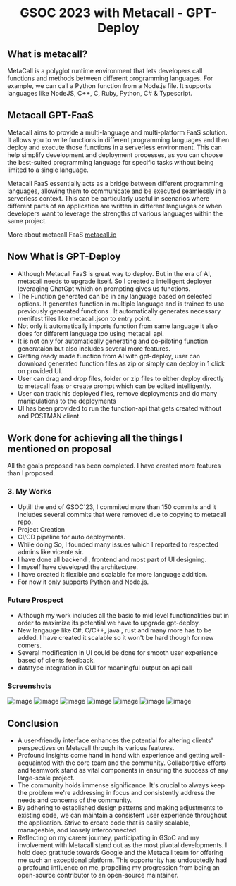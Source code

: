 <h1 align="center">GSOC 2023 with Metacall - GPT-Deploy</h1>

## What is metacall?

<p>MetaCall is a polyglot runtime environment that lets developers call functions and methods between different programming languages. For example, we can call a Python function from a Node.js file. It supports languages like NodeJS, C++, C, Ruby, Python, C# & Typescript.<p>

## Metacall GPT-FaaS

Metacall aims to provide a multi-language and multi-platform FaaS solution. It allows you to write functions in different programming languages and then deploy and execute those functions in a serverless environment. This can help simplify development and deployment processes, as you can choose the best-suited programming language for specific tasks without being limited to a single language.

Metacall FaaS essentially acts as a bridge between different programming languages, allowing them to communicate and be executed seamlessly in a serverless context. This can be particularly useful in scenarios where different parts of an application are written in different languages or when developers want to leverage the strengths of various languages within the same project.


More about metacall FaaS <a href="https://metacall.io/doc.html#/" >metacall.io</a>


## Now What is GPT-Deploy

- Although Metacall FaaS is great way to deploy. But in the era of AI, metacall needs to upgrade itself. So I created a intelligent deployer leveraging ChatGpt which on prompting gives us functions. 
- The Function generated can be in any language based on selected options.  It generates function in multiple language and is trained to use previously generated functions . It automatically generates necessary menifest files like metacall.json to entry point.
- Not only it automatically imports function from same language it also does for different language too using metacall api.
- It is not only for automatically generating and co-piloting function generataion but also includes several more features.
- Getting ready made function from AI with gpt-deploy, user can download generated function files as zip or simply can deploy in 1 click on provided UI.
- User can drag and drop files, folder or zip files to either deploy directly to metacall faas or create prompt which can be edited intelligently.
- User can track his deployed files, remove deployments and do many manipulations to the deployments
- UI has been provided to run the function-api that gets created without and POSTMAN client.

## Work done for achieving all the things I mentioned on proposal

<p> All the goals proposed has been completed. I have created more features than I proposed. </p>  

### 3. My Works
- Uptill the end of GSOC'23, I commited more than 150 commits and it includes several commits that were removed due to copying to metacall repo.
- Project Creation
- CI/CD pipeline for auto deployments.
- While doing So, I founded many issues which I reported to respected admins like vicente sir.
- I have done all backend , frontend and most part of UI designing.
- I myself have developed the architecture.
- I have created it flexible and scalable for more language addition.
- For now it only supports Python and Node.js.

### Future Prospect
- Although my work includes all the basic to mid level functionalities but in order to maximize its potential we have to upgrade gpt-deploy.
- New langauge like C#, C/C++, java , rust and many more has to be added. I have created it scalable so it won't be hard though for new comers.
- Several modification in UI could be done for smooth user experience based of clients feedback.
- datatype integration in GUI for meaningful output on api call

### Screenshots

![image](https://github.com/metacall/gsoc-2023/assets/66236446/8f4c9a52-c75b-4cb4-9767-5e33694a0864)
![image](https://github.com/metacall/gsoc-2023/assets/66236446/15a9f0bd-119f-4914-b7ed-d667f2d6f433)
![image](https://github.com/metacall/gsoc-2023/assets/66236446/d6742395-2013-43bb-84b6-a767a6144c9d)
![image](https://github.com/metacall/gsoc-2023/assets/66236446/0d204b01-a789-4c50-8f7e-d8d20c9a7a8c)
![image](https://github.com/metacall/gsoc-2023/assets/66236446/f8c2e982-f862-468e-b6ff-dca000f396bd)
![image](https://github.com/metacall/gsoc-2023/assets/66236446/a26335d1-ee2c-45cb-8fa6-d64687de8a6a)
![image](https://github.com/metacall/gsoc-2023/assets/66236446/aacf9e5f-18c0-4caf-8d6f-dc5c9033f196)

## Conclusion

- A user-friendly interface enhances the potential for altering clients' perspectives on Metacall through its various features.
- Profound insights come hand in hand with experience and getting well-acquainted with the core team and the community. Collaborative efforts and teamwork stand as vital components in ensuring the success of any large-scale project.
- The community holds immense significance. It's crucial to always keep the problem we're addressing in focus and consistently address the needs and concerns of the community.
- By adhering to established design patterns and making adjustments to existing code, we can maintain a consistent user experience throughout the application. Strive to create code that is easily scalable, manageable, and loosely interconnected.
- Reflecting on my career journey, participating in GSoC and my involvement with Metacall stand out as the most pivotal developments. I hold deep gratitude towards Google and the Metacall team for offering me such an exceptional platform. This opportunity has undoubtedly had a profound influence on me, propelling my progression from being an open-source contributor to an open-source maintainer.
